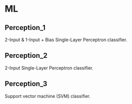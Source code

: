 # ML

## Perception_1

2-Input & 1-Input + Bias Single-Layer Perceptron classifier.

## Perception_2

2-Input Single-Layer Perceptron classifier.

## Perception_3

Support vector machine (SVM) classifier.

